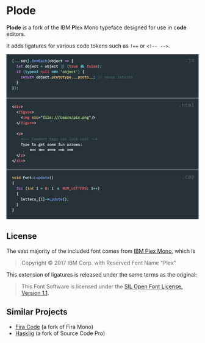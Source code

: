 # Plode

**Plode** is a fork of the IBM **Pl**ex Mono typeface designed for use in c**ode** editors.

It adds ligatures for various code tokens such as `!==` or `<!-- -->`.

![Example of typesetting with Plode](plode-demo.gif)

## License

The vast majority of the included font comes from [IBM Plex Mono][plex], which is

> Copyright © 2017 IBM Corp. with Reserved Font Name "Plex"

This extension of ligatures is released under the same terms as the original:

> This Font Software is licensed under the [SIL Open Font License, Version 1.1](LICENSE).

## Similar Projects

- [Fira Code](https://github.com/tonsky/FiraCode) (a fork of Fira Mono)
- [Hasklig](https://github.com/i-tu/Hasklig) (a fork of Source Code Pro)

[plex]: https://github.com/IBM/plex
